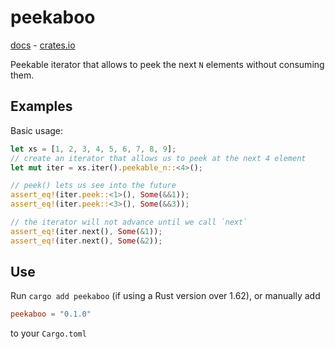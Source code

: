 # peekaboo

[docs](https://docs.rs/peekaboo/latest/peekaboo/) - [crates.io](https://crates.io/crates/peekaboo)

Peekable iterator that allows to peek the next `N` elements without consuming them.

## Examples

Basic usage:

```rust
let xs = [1, 2, 3, 4, 5, 6, 7, 8, 9];
// create an iterator that allows us to peek at the next 4 element
let mut iter = xs.iter().peekable_n::<4>();

// peek() lets us see into the future
assert_eq!(iter.peek::<1>(), Some(&&1));
assert_eq!(iter.peek::<3>(), Some(&&3));

// the iterator will not advance until we call `next`
assert_eq!(iter.next(), Some(&1));
assert_eq!(iter.next(), Some(&2));
```

## Use

Run `cargo add peekaboo` (if using a Rust version over 1.62), or manually add
```toml
peekaboo = "0.1.0"
```
to your `Cargo.toml`
